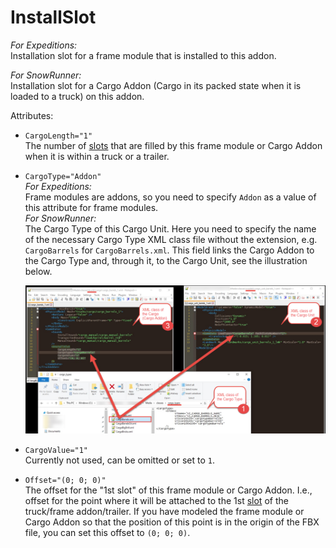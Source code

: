# InstallSlot

*For Expeditions:*  
Installation slot for a frame module that is installed to this addon.

*For SnowRunner:*  
Installation slot for a Cargo Addon (Cargo in its packed state when it is loaded to a truck) on this addon.

Attributes:

-   `CargoLength="1"`  
    The number of [slots](./../../gamedata/addonslots/index.md) that are filled by this frame module or Cargo Addon when it is within a truck or a trailer.

-   `CargoType="Addon"`  
    *For Expeditions:*  
    Frame modules are addons, so you need to specify `Addon` as a value of this attribute for frame modules.  
    *For SnowRunner:*  
    The Cargo Type of this Cargo Unit. Here you need to specify the name of the necessary Cargo Type XML class file without the extension, e.g. `CargoBarrels` for `CargoBarrels.xml`. This field links the Cargo Addon to the Cargo Type and, through it, to the Cargo Unit, see the illustration below.

    ![CargoType in SnowRunner](./media/snowrunner_cargotype.png)

-   `CargoValue="1"`  
    Currently not used, can be omitted or set to `1`.

-   `Offset="(0; 0; 0)"`  
    The offset for the "1st slot" of this frame module or Cargo Addon. I.e., offset for the point where it will be attached to the 1st [slot](./../../gamedata/addonslots/index.md) of the truck/frame addon/trailer. If you have modeled the frame module or Cargo Addon so that the position of this point is in the origin of the FBX file, you can set this offset to `(0; 0; 0)`. 
